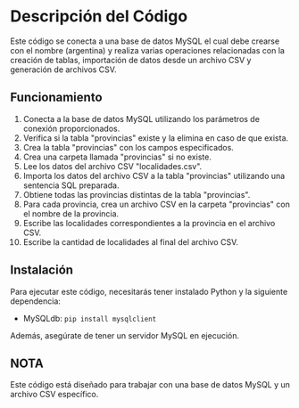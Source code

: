 # Descripción del Código

Este código se conecta a una base de datos MySQL el cual debe crearse con el nombre (argentina) y realiza varias operaciones relacionadas con la creación de tablas, importación de datos desde un archivo CSV y generación de archivos CSV.

## Funcionamiento

1. Conecta a la base de datos MySQL utilizando los parámetros de conexión proporcionados.
2. Verifica si la tabla "provincias" existe y la elimina en caso de que exista.
3. Crea la tabla "provincias" con los campos especificados.
4. Crea una carpeta llamada "provincias" si no existe.
5. Lee los datos del archivo CSV "localidades.csv".
6. Importa los datos del archivo CSV a la tabla "provincias" utilizando una sentencia SQL preparada.
7. Obtiene todas las provincias distintas de la tabla "provincias".
8. Para cada provincia, crea un archivo CSV en la carpeta "provincias" con el nombre de la provincia.
9. Escribe las localidades correspondientes a la provincia en el archivo CSV.
10. Escribe la cantidad de localidades al final del archivo CSV.

## Instalación

Para ejecutar este código, necesitarás tener instalado Python y la siguiente dependencia:

- MySQLdb: `pip install mysqlclient`

Además, asegúrate de tener un servidor MySQL en ejecución.

## NOTA

Este código está diseñado para trabajar con una base de datos MySQL y un archivo CSV específico.


